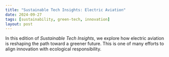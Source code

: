 ```yaml
---
title: "Sustainable Tech Insights: Electric Aviation"
date: 2024-09-27
tags: [sustainability, green-tech, innovation]
layout: post
---
```


In this edition of *Sustainable Tech Insights*, we explore how electric aviation is reshaping the path toward a greener future. This is one of many efforts to align innovation with ecological responsibility.
